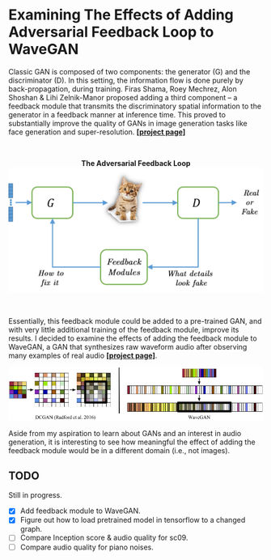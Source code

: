 # Examining The Effects of Adding Adversarial Feedback Loop to WaveGAN

Classic GAN is composed of two components: the generator (G) and the discriminator (D). In this setting, the information flow is
done purely by back-propagation, during training. Firas Shama, Roey Mechrez, Alon Shoshan & Lihi Zelnik-Manor proposed adding a third component – a feedback module that transmits the discriminatory spatial information to the generator in a feedback manner at inference time. This proved to substantially improve the quality of GANs in image generation tasks like face generation and super-resolution. [<b>[project page]</b>](https://cgm.technion.ac.il/Computer-Graphics-Multimedia/Software/AFL/)


&nbsp;

<p align="center">
  <b>The Adversarial Feedback Loop</b><br>

<img src="AFL/readme/abstract.png" width="600px"/>
</p>
&nbsp;
&nbsp;

Essentially, this feedback module could be added to a pre-trained GAN, and with very little additional training of the feedback module, improve its results. I decided to examine the effects of adding the feedback module to WaveGAN, a GAN that synthesizes raw waveform audio after observing many examples of real audio [<b>[project page]</b>](https://github.com/chrisdonahue/wavegan).

<img src="WaveGAN/static/wavegan.png"/>


Aside from my aspiration to learn about GANs and an interest in audio generation, it is interesting to see how meaningful the effect of adding the feedback module would be in a different domain (i.e., not images).


## TODO
Still in progress.

- [x] Add feedback module to WaveGAN.
- [x] Figure out how to load pretrained model in tensorflow to a changed graph.
- [ ] Compare Inception score & audio quality for sc09.
- [ ] Compare audio quality for piano noises.
